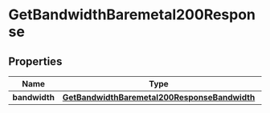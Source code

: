 

# GetBandwidthBaremetal200Response


## Properties

| Name | Type | Description | Notes |
|------------ | ------------- | ------------- | -------------|
|**bandwidth** | [**GetBandwidthBaremetal200ResponseBandwidth**](GetBandwidthBaremetal200ResponseBandwidth.md) |  |  [optional] |



